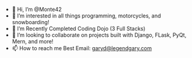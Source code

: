 - 👋 Hi, I’m @Monte42
- 👀 I’m interested in all things programming, motorcycles, and snowboarding!
- 🌱 I’m Recently Completed Coding Dojo (3 Full Stacks)
- 💞️ I’m looking to collaborate on projects built with Django, FLask, PyQt, Mern, and more! 
- 📫 How to reach me Best Email: garyd@legendgary.com

<!---
Monte42/Monte42 is a ✨ special ✨ repository because its `README.md` (this file) appears on your GitHub profile.
You can click the Preview link to take a look at your changes.
--->
